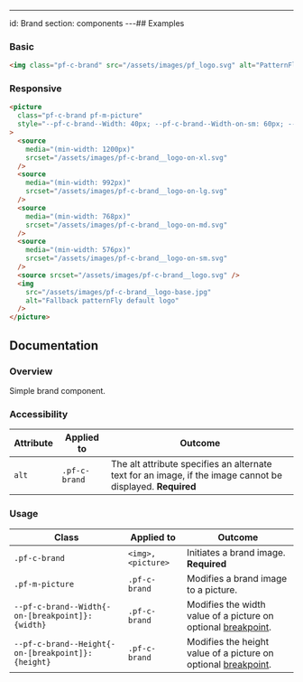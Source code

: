 ---
id: Brand
section: components
---## Examples

### Basic

```html
<img class="pf-c-brand" src="/assets/images/pf_logo.svg" alt="PatternFly logo" />

```

### Responsive

```html
<picture
  class="pf-c-brand pf-m-picture"
  style="--pf-c-brand--Width: 40px; --pf-c-brand--Width-on-sm: 60px; --pf-c-brand--Width-on-md: 220px;"
>
  <source
    media="(min-width: 1200px)"
    srcset="/assets/images/pf-c-brand__logo-on-xl.svg"
  />
  <source
    media="(min-width: 992px)"
    srcset="/assets/images/pf-c-brand__logo-on-lg.svg"
  />
  <source
    media="(min-width: 768px)"
    srcset="/assets/images/pf-c-brand__logo-on-md.svg"
  />
  <source
    media="(min-width: 576px)"
    srcset="/assets/images/pf-c-brand__logo-on-sm.svg"
  />
  <source srcset="/assets/images/pf-c-brand__logo.svg" />
  <img
    src="/assets/images/pf-c-brand__logo-base.jpg"
    alt="Fallback patternFly default logo"
  />
</picture>

```

## Documentation

### Overview

Simple brand component.

### Accessibility

| Attribute | Applied to | Outcome |
| -- | -- | -- |
| `alt` | `.pf-c-brand` | The alt attribute specifies an alternate text for an image, if the image cannot be displayed. **Required** |

### Usage

| Class | Applied to | Outcome |
| -- | -- | -- |
| `.pf-c-brand` | `<img>, <picture>` |  Initiates a brand image. **Required** |
| `.pf-m-picture` | `.pf-c-brand` |  Modifies a brand image to a picture. |
| `--pf-c-brand--Width{-on-[breakpoint]}: {width}` | `.pf-c-brand` |  Modifies the width value of a picture on optional [breakpoint](/developer-resources/global-css-variables#breakpoint-variables-and-class-suffixes). |
| `--pf-c-brand--Height{-on-[breakpoint]}: {height}` | `.pf-c-brand` |  Modifies the height value of a picture on optional [breakpoint](/developer-resources/global-css-variables#breakpoint-variables-and-class-suffixes). |
